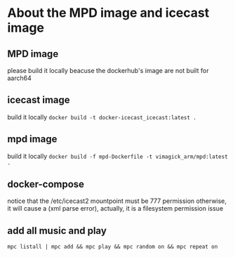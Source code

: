# About the MPD image and icecast image
## MPD image
please build it locally beacuse the dockerhub's image are not built for aarch64

## icecast image
build it locally
`docker build -t docker-icecast_icecast:latest .`

## mpd image
build it locally
`docker build -f mpd-Dockerfile -t vimagick_arm/mpd:latest .`

## docker-compose
notice that the /etc/icecast2 mountpoint must be 777 permission
otherwise, it will cause a (xml parse error), actually, it is a filesystem permission issue

## add all music and play
```
mpc listall | mpc add && mpc play && mpc random on && mpc repeat on

```
